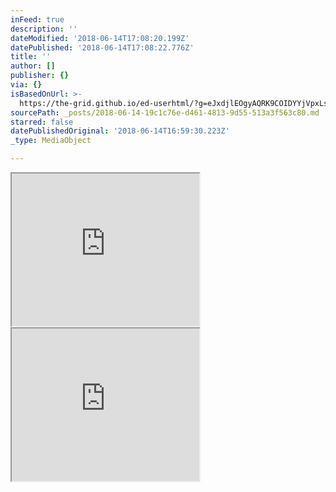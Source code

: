 ```yaml
---
inFeed: true
description: ''
dateModified: '2018-06-14T17:08:20.199Z'
datePublished: '2018-06-14T17:08:22.776Z'
title: ''
author: []
publisher: {}
via: {}
isBasedOnUrl: >-
  https://the-grid.github.io/ed-userhtml/?g=eJxdjlEOgyAQRK9COIDYYjVpxLsgrGVT6JoFNe3pte2ff_MmL5PpcWKbQGR2RoZS5nxXao72DVytmIAqR0mt6IHUtbtdaq27WooNfQlGts2RA-AjFCN1e8BvbST2wEZ-RRifWGyMtE1LjNkxwEsk-pyrEw-9-j8bdnk4OOM
sourcePath: _posts/2018-06-14-19c1c76e-d461-4813-9d55-513a3f563c80.md
starred: false
datePublishedOriginal: '2018-06-14T16:59:30.223Z'
_type: MediaObject

---
```

<iframe src="https://the-grid.github.io/ed-userhtml/?g=eJzLKCkpKLbS1y_LzE3N10vOz9UvLU4tsjAzMjaxtDDVBwCyngoj" height="244" style=""></iframe>

<iframe src="https://the-grid.github.io/ed-userhtml/?g=eJxdjlEOgyAQRK9COIDYYjVpxLsgrGVT6JoFNe3pte2ff_MmL5PpcWKbQGR2RoZS5nxXao72DVytmIAqR0mt6IHUtbtdaq27WooNfQlGts2RA-AjFCN1e8BvbST2wEZ-RRifWGyMtE1LjNkxwEsk-pyrEw-9-j8bdnk4OOM" height="244" style=""></iframe>